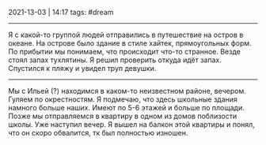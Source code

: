 2021-13-03 | 14:17
tags: #dream 
___

Я с какой-то группой людей отправились в путешествие на остров в океане. На острове было здание в стиле хайтек, прямоугольных форм. По прибытии мы понимаем, что происходит что-то странное. Везде стоял запах тухлятины. Я решил проверить откуда идёт запах. Спустился к пляжу и увидел труп девушки.

---

Мы с Ильей (?) находимся в каком-то неизвестном районе, вечером. Гуляем по окрестностям. Я подмечаю, что здесь школьные здания намного больше наших. Имеют по 5-6 этажей и больше по площади. Позже мы отправляемся в квартиру в одном из домов поблизости школы. Уже наступил вечер. Я вышел на балкон этой квартиры и понял, что он скоро обвалится, тк был полностью изношен.